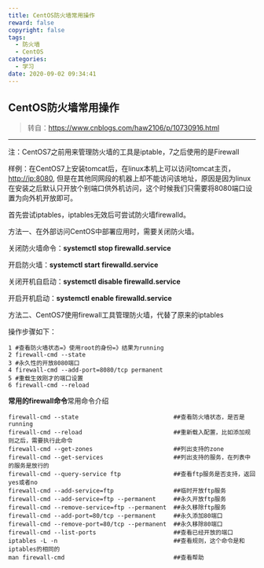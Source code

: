 ```yaml
---
title: CentOS防火墙常用操作
reward: false
copyright: false
tags:
  - 防火墙
  - CentOS
categories:
  - 学习
date: 2020-09-02 09:34:41
---
```






## CentOS防火墙常用操作

> 转自：https://www.cnblogs.com/haw2106/p/10730916.html

------

注：CentOS7之前用来管理防火墙的工具是iptable，7之后使用的是Firewall

样例：在CentOS7上安装tomcat后，在linux本机上可以访问tomcat主页，[http://ip:8080](https://link.jianshu.com/?t=http://ip:8080), 但是在其他同网段的机器上却不能访问该地址，原因是因为linux在安装之后默认只开放个别端口供外机访问，这个时候我们只需要将8080端口设置为向外机开放即可。

首先尝试iptables，iptables无效后可尝试防火墙firewalld。

 

方法一、在外部访问CentOS中部署应用时，需要关闭防火墙。

关闭防火墙命令：**systemctl stop firewalld.service**

开启防火墙：**systemctl start firewalld.service**

关闭开机自启动：**systemctl disable firewalld.service**

开启开机启动：**systemctl enable firewalld.service**

 

方法二、CentOS7使用firewall工具管理防火墙，代替了原来的iptables

操作步骤如下：

```shell
1 #查看防火墙状态=》使用root的身份=》结果为running
2 firewall-cmd --state
3 #永久性的开放8080端口
4 firewall-cmd --add-port=8080/tcp permanent
5 #重载生效刚才的端口设置
6 firewall-cmd --reload
```

**常用的firewall命令**常用命令介绍

```shell
firewall-cmd --state                           ##查看防火墙状态，是否是running
firewall-cmd --reload                          ##重新载入配置，比如添加规则之后，需要执行此命令
firewall-cmd --get-zones                       ##列出支持的zone
firewall-cmd --get-services                    ##列出支持的服务，在列表中的服务是放行的
firewall-cmd --query-service ftp               ##查看ftp服务是否支持，返回yes或者no
firewall-cmd --add-service=ftp                 ##临时开放ftp服务
firewall-cmd --add-service=ftp --permanent     ##永久开放ftp服务
firewall-cmd --remove-service=ftp --permanent  ##永久移除ftp服务
firewall-cmd --add-port=80/tcp --permanent     ##永久添加80端口
firewall-cmd --remove-port=80/tcp --permanent  ##永久移除80端口
firewall-cmd --list-ports                      ##查看已经开放的端口
iptables -L -n                                 ##查看规则，这个命令是和iptables的相同的
man firewall-cmd                               ##查看帮助
```

